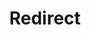 ﻿---
layout: src/layouts/Redirect.astro
title: Redirect
redirect: https://octopus.com/docs/infrastructure/deployment-targets/tentacle/windows/index
pubDate:  2023-01-01
navSearch: false
navSitemap: false
navMenu: false
---
